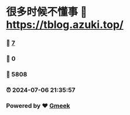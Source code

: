 # 很多时候不懂事 :link: https://tblog.azuki.top/ 
### :page_facing_up: [7](https://tblog.azuki.top//tag.html) 
### :speech_balloon: 0 
### :hibiscus: 5808 
### :alarm_clock: 2024-07-06 21:35:57 
### Powered by :heart: [Gmeek](https://github.com/Meekdai/Gmeek)
